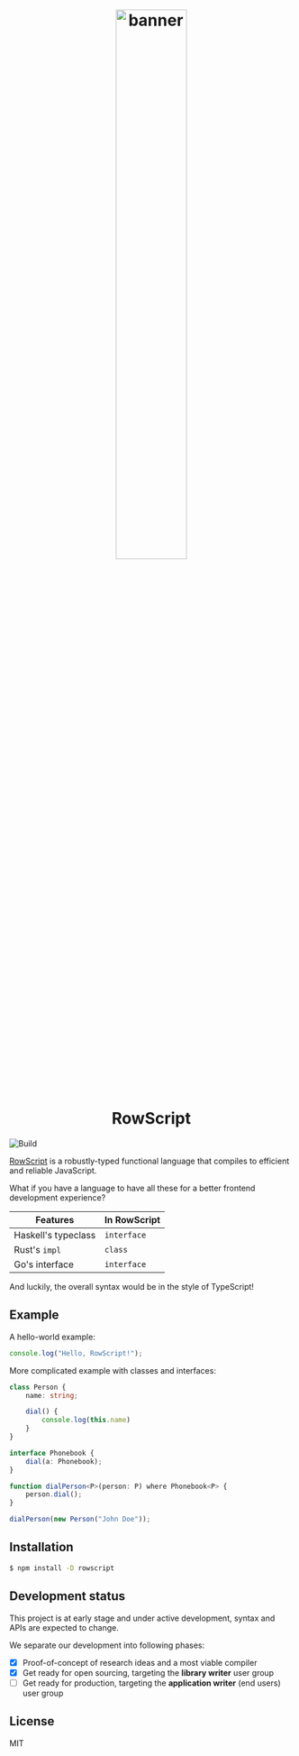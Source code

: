 <!--suppress HtmlDeprecatedAttribute -->
<h1 align="center">
<!--suppress CheckImageSize -->
<img src="banner.jpeg" alt="banner" width="50%" height="50%">
<br>
RowScript
</h1>

![Build](https://github.com/rowscript/rowscript/actions/workflows/build.yml/badge.svg)

[RowScript] is a robustly-typed functional language that compiles to efficient and reliable JavaScript.

What if you have a language to have all these for a better frontend development experience?

| Features            | In RowScript |
|---------------------|--------------|
| Haskell's typeclass | `interface`  |
| Rust's `impl`       | `class`      |
| Go's interface      | `interface`  |

And luckily, the overall syntax would be in the style of TypeScript!

## Example

A hello-world example:

```ts
console.log("Hello, RowScript!");
```

More complicated example with classes and interfaces:

```ts
class Person {
    name: string;

    dial() {
        console.log(this.name)
    }
}

interface Phonebook {
    dial(a: Phonebook);
}

function dialPerson<P>(person: P) where Phonebook<P> {
    person.dial();
}

dialPerson(new Person("John Doe"));

```

[RowScript]: https://rowscript.github.io

## Installation

```bash
$ npm install -D rowscript
```

## Development status

This project is at early stage and under active development, syntax and APIs are expected to change.

We separate our development into following phases:

* [x] Proof-of-concept of research ideas and a most viable compiler
* [x] Get ready for open sourcing, targeting the **library writer** user group
* [ ] Get ready for production, targeting the **application writer** (end users) user group

## License

MIT
